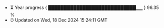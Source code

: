 - ⏳ Year progress { ████████████████████████████▁▁ } 96.35 %
- ⏰ Updated on Wed, 18 Dec 2024 15:24:11 GMT

